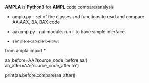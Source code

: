 **AMPLA** is **Python3** for **AMPL** code compare/analysis

* ampla.py - set of the classes and functions to read and compare AA,AAX, BA, BAX code
* aaxcmp.py - gui module. run it to have simple interface

* simple example below:

from ampla import *

aa_before=AA('source_code_before.aa')  
aa_after=AA('source_code_after.aa')

print(aa.before.compare(aa_after))

